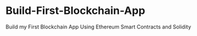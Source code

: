 # Build-First-Blockchain-App
Build my First Blockchain App Using Ethereum Smart Contracts and Solidity
